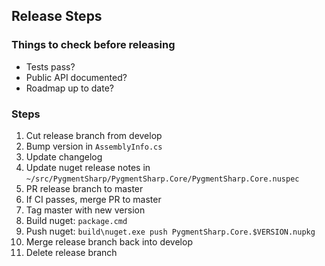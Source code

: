 ## Release Steps

### Things to check before releasing
 - Tests pass?
 - Public API documented?
 - Roadmap up to date?


### Steps

1. Cut release branch from develop
2. Bump version in `AssemblyInfo.cs`
3. Update changelog
4. Update nuget release notes in `~/src/PygmentSharp/PygmentSharp.Core/PygmentSharp.Core.nuspec`
5. PR release branch to master
6. If CI passes, merge PR to master
7. Tag master with new version
8. Build nuget: `package.cmd`
9. Push nuget: `build\nuget.exe push PygmentSharp.Core.$VERSION.nupkg`
10. Merge release branch back into develop
11. Delete release branch